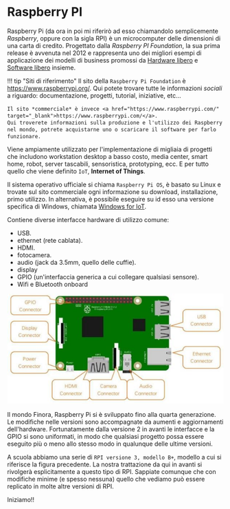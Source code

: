 # Raspberry PI

Raspberry Pi (da ora in poi mi riferirò ad esso chiamandolo semplicemente *Raspberry*, oppure con la sigla RPI)
è un microcomputer delle dimensioni di una carta di credito.
Progettato dalla *Raspberry PI Foundation*, la sua prima release è avvenuta nel 2012 e rappresenta uno
dei migliori esempi di applicazione dei modelli di business promossi da
[Hardware libero](https://it.wikipedia.org/wiki/Hardware_libero) e
[Software libero](https://it.wikipedia.org/wiki/Software_libero) insieme.

!!! tip "Siti di riferimento"
    Il sito della `Raspberry Pi Foundation` è <a href="https://www.raspberrypi.org/" target="_blank">https://www.raspberrypi.org/</a>.
    Qui potete trovare tutte le informazioni *sociali* a riguardo: documentazione, progetti, tutorial, iniziative, etc...

    Il sito *commerciale* è invece <a href="https://www.raspberrypi.com/" target="_blank">https://www.raspberrypi.com/</a>.
    Qui troverete informazioni sulla produzione e l'utilizzo dei Raspberry nel mondo, potrete acquistarne uno o scaricare il software per farlo
    funzionare.


Viene ampiamente utilizzato per l'implementazione di migliaia di
progetti che includono workstation desktop a basso costo, media center,
smart home, robot, server tascabili, sensoristica,
prototyping, ecc. E per tutto quello che viene definito `IoT`, **Internet of Things**.

Il sistema operativo ufficiale si chiama `Raspberry Pi OS`, è basato su Linux e trovate sul sito commerciale ogni informazione su download, installazione,
primo utilizzo. In alternativa, è possibile eseguire su id esso una versione specifica di Windows,
chiamata [Windows for IoT](https://developer.microsoft.com/en-us/windows/iot).

Contiene diverse interfacce hardware di utilizzo comune:

-   USB.
-   ethernet (rete cablata).
-   HDMI.
-   fotocamera.
-   audio (jack da 3.5mm, quello delle cuffie).
-   display
-   GPIO (un'interfaccia generica a cui collegare qualsiasi sensore).
-   Wifi e Bluetooth onboard

![RPI3 hardware interface diagram](images/RPI3_hardware_interface_diagram.jpg)

Il mondo Finora, Raspberry Pi si è sviluppato fino alla quarta generazione. Le
modifiche nelle versioni sono accompagnate da aumenti e aggiornamenti
dell\'hardware. Fortunatamente dalla versione 2 in avanti le interfacce
e la GPIO si sono uniformati, in modo che qualsiasi progetto possa
essere eseguito più o meno allo stesso modo in qualunque delle ultime
versioni.

A scuola abbiamo una serie di `RPI versione 3, modello B+`,
modello a cui si riferisce la figura precedente. La nostra trattazione
da qui in avanti si rivolgerà esplicitamente a questo tipo di RPI.
Sappiate comunque che con modifiche minime (e spesso nessuna) quello che
vediamo può essere replicato in molte altre versioni di RPI.

Iniziamo!!

<br>
<br>
<br>
